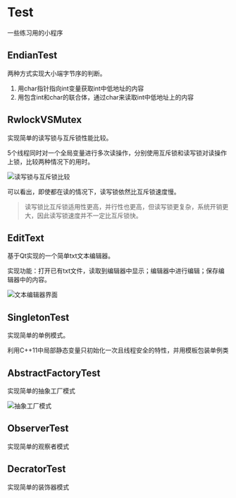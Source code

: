 # Test
一些练习用的小程序

## EndianTest

两种方式实现大小端字节序的判断。

1. 用char指针指向int变量获取int中低地址的内容
2. 用包含int和char的联合体，通过char来读取int中低地址上的内容

## RwlockVSMutex

实现简单的读写锁与互斥锁性能比较。

5个线程同时对一个全局变量进行多次读操作，分别使用互斥锁和读写锁对读操作上锁，比较两种情况下的用时。

![读写锁与互斥锁比较](https://image-1301378304.cos.ap-nanjing.myqcloud.com/%E4%BA%92%E6%96%A5%E9%94%81%E4%B8%8E%E8%AF%BB%E5%86%99%E9%94%81%E9%80%9F%E5%BA%A6%E6%AF%94%E8%BE%83.PNG)

可以看出，即使都在读的情况下，读写锁依然比互斥锁速度慢。

> 读写锁比互斥锁适用性更高，并行性也更高，但读写锁更复杂，系统开销更大，因此读写锁速度并不一定比互斥锁快。

## EditText

基于Qt实现的一个简单txt文本编辑器。

实现功能：打开已有txt文件，读取到编辑器中显示；编辑器中进行编辑；保存编辑器中的内容。

![文本编辑器界面](https://image-1301378304.cos.ap-nanjing.myqcloud.com/EditText%E7%95%8C%E9%9D%A2.png)

## SingletonTest

实现简单的单例模式。

利用C++11中局部静态变量只初始化一次且线程安全的特性，并用模板包装单例类

## AbstractFactoryTest

实现简单的抽象工厂模式

![抽象工厂模式](https://image-1301378304.cos.ap-nanjing.myqcloud.com/%E6%8A%BD%E8%B1%A1%E5%B7%A5%E5%8E%82%E6%A8%A1%E5%BC%8F.png)

## ObserverTest

实现简单的观察者模式

## DecratorTest

实现简单的装饰器模式